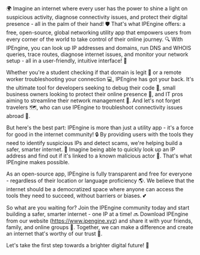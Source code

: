 🌍 Imagine an internet where every user has the power to shine a light on suspicious activity, diagnose connectivity issues, and protect their digital presence - all in the palm of their hand! 🛡️ That's what IPEngine offers: a free, open-source, global networking utility app that empowers users from every corner of the world to take control of their online journey. 🔍 With IPEngine, you can look up IP addresses and domains, run DNS and WHOIS queries, trace routes, diagnose internet issues, and monitor your network setup - all in a user-friendly, intuitive interface! 📡

Whether you're a student checking if that domain is legit 🤔 or a remote worker troubleshooting your connection 💻, IPEngine has got your back. It's the ultimate tool for developers seeking to debug their code 💸, small business owners looking to protect their online presence 🏢, and IT pros aiming to streamline their network management 👥. And let's not forget travelers 🗺️, who can use IPEngine to troubleshoot connectivity issues abroad 📱.

But here's the best part: IPEngine is more than just a utility app - it's a force for good in the internet community! 🔒 By providing users with the tools they need to identify suspicious IPs and detect scams, we're helping build a safer, smarter internet. 💪 Imagine being able to quickly look up an IP address and find out if it's linked to a known malicious actor 🚫. That's what IPEngine makes possible.

As an open-source app, IPEngine is fully transparent and free for everyone - regardless of their location or language proficiency 🌎. We believe that the internet should be a democratized space where anyone can access the tools they need to succeed, without barriers or biases. 💕

So what are you waiting for? Join the IPEngine community today and start building a safer, smarter internet - one IP at a time! 🔜 Download IPEngine from our website (https://www.ipengine.xyz) and share it with your friends, family, and online groups 📱. Together, we can make a difference and create an internet that's worthy of our trust 💯.

Let's take the first step towards a brighter digital future! 🚀